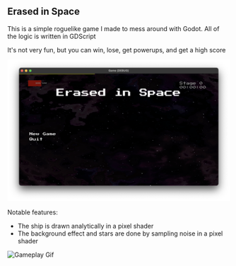 ## Erased in Space

This is a simple roguelike game I made to mess around with Godot. All of the logic is written in GDScript

It's not very fun, but you can win, lose, get powerups, and get a high score

![Title Screen](title.png "Title Screen")

Notable features:
 * The ship is drawn analytically in a pixel shader
 * The background effect and stars are done by sampling noise in a pixel shader

 ![Gameplay Gif](gameplay.gif "Gameplay Gif")